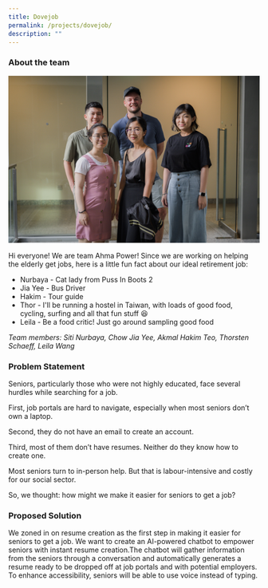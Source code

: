 ```yaml
---
title: Dovejob
permalink: /projects/dovejob/
description: ""
---
```

### About the team

![](/images/ahma%20power.jpg)

Hi everyone! We are team Ahma Power! Since we are working on helping the elderly get jobs, here is a little fun fact about our ideal retirement job:
* Nurbaya - Cat lady from Puss In Boots 2 
* Jia Yee - Bus Driver 
* Hakim - Tour guide 
* Thor - I'll be running a hostel in Taiwan, with loads of good food, cycling, surfing and all that fun stuff 😆 
* Leila - Be a food critic! Just go around sampling good food

*Team members: Siti Nurbaya, Chow Jia Yee, Akmal Hakim Teo,  Thorsten Schaeff, Leila Wang*

### Problem Statement

Seniors, particularly those who were not highly educated, face several hurdles while searching for a job.

First, job portals are hard to navigate, especially when most seniors don’t own a laptop.

Second, they do not have an email to create an account.

Third, most of them don’t have resumes. Neither do they know how to create one.

Most seniors turn to in-person help. But that is labour-intensive and costly for our social sector.

So, we thought: how might we make it easier for seniors to get a job?
  

### Proposed Solution

We zoned in on resume creation as the first step in making it easier for seniors to get a job. We want to create an AI-powered chatbot to empower seniors with instant resume creation.The chatbot will gather information from the seniors through a conversation and automatically generates a resume ready to be dropped off at job portals and with potential employers. To enhance accessibility, seniors will be able to use voice instead of typing.